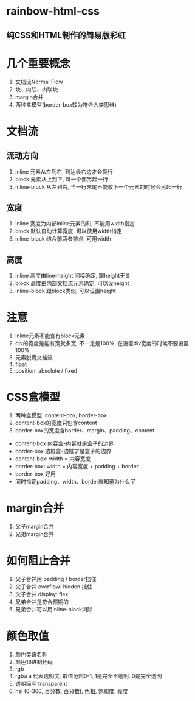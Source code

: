 # rainbow-html-css
## 纯CSS和HTML制作的简易版彩虹
# 几个重要概念
1. 文档流Normal Flow
2. 块、内联、内联块
3. margin合并
4. 两种盒模型(border-box较为符合人类思维)

# 文档流
## 流动方向
1. inline 元素从左到右, 到达最右边才会换行
2. block 元素从上到下, 每一个都另起一行
3. inline-block 从左到右, 当一行末尾不能放下一个元素的时候会另起一行
## 宽度
1. inline 宽度为内部inline元素的和, 不能用width指定
2. block 默认自动计算宽度, 可以使用width指定
2. inline-block 结合前两者特点, 可用width
## 高度
1. inline 高度由line-height 间接确定, 跟height无关
2. block 高度由内部文档流元素确定, 可以设height
2. inline-block 跟block类似, 可以设置height

# 注意
1. inline元素不能含有block元素
2. div的宽度是能有宽就多宽, 不一定是100%, 在设置div宽度的时候不要设置100%
3. 元素脱离文档流
  1. float
  2. position: absolute / fixed

# CSS盒模型
1. 两种盒模型: content-box, border-box
2. content-box的宽度只包含content
2. border-box的宽度含border、margin、padding、content

* content-box 内容盒-内容就是盒子的边界
* border-box 边框盒-边框才是盒子的边界
* content-box: width = 内容宽度
* border-box: width = 内容宽度 + padding + border
* border-box 好用
* 同时指定padding、width、border就知道为什么了

# margin合并
1. 父子margin合并
2. 兄弟margin合并
# 如何阻止合并
1. 父子合并用 padding / border挡住
2. 父子合并 overflow: hidden 挡住
3. 父子合并 display: flex
4. 兄弟合并是符合预期的
5. 兄弟合并可以用inline-block消除

# 颜色取值
1. 颜色英语名称
2. 颜色16进制代码
3. rgb
4. rgba a 代表透明度, 取值范围0-1, 1是完全不透明, 0是完全透明
5. 透明简写 transparent
6. hsl (0-360, 百分数, 百分数); 色相, 饱和度, 亮度